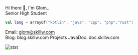 Hi there 👋, I'm Glom_  
Senior High Student  

```kotlin
val lang = arrayOf("kotlin", "java", "cpp", "php","rust")
```

Email: glom@skillw.com  
Blog: blog.skillw.com
Projects JavaDoc: doc.skillw.com

![stat](https://github-readme-stats.vercel.app/api?username=glom-c&theme=dracula)
